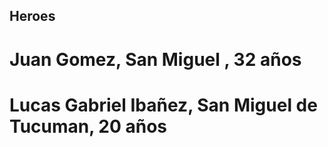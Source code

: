## Heroes
# Juan Gomez, San Miguel , 32 años
#
# Lucas Gabriel Ibañez, San Miguel de Tucuman, 20 años